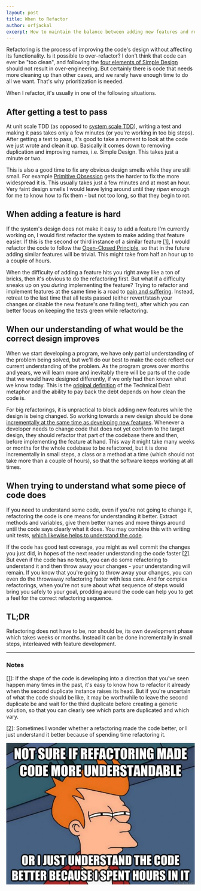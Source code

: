 ```yaml
---
layout: post
title: When to Refactor
author: orfjackal
excerpt: How to maintain the balance between adding new features and refactoring existing code? Here are some rules of thumb for choosing when to refactor and how much.
---
```


Refactoring is the process of improving the code's design without affecting its functionality. Is it possible to over-refactor? I don't think that code can ever be "too clean", and following the [four elements of Simple Design](http://www.jbrains.ca/permalink/the-four-elements-of-simple-design) should not result in over-engineering. But certainly there is code that needs more cleaning up than other cases, and we rarely have enough time to do all we want. That's why prioritization is needed.

When I refactor, it's usually in one of the following situations.


## After getting a test to pass

At unit scale TDD (as opposed to [system scale TDD](http://www.natpryce.com/articles/000780.html)), writing a test and making it pass takes only a few minutes (or you're working in too big steps). After getting a test to pass, it's good to take a moment to look at the code we just wrote and clean it up. Basically it comes down to removing duplication and improving names, i.e. Simple Design. This takes just a minute or two.

This is also a good time to fix any obvious design smells while they are still small. For example [Primitive Obsession](http://dev.solita.fi/2013/03/01/refactoring-primitive-obsession.html) gets the harder to fix the more widespread it is. This usually takes just a few minutes and at most an hour. Very faint design smells I would leave lying around until they *ripen* enough for me to know how to fix them - but not too long, so that they begin to rot.


## When adding a feature is hard

If the system's design does not make it easy to add a feature I'm currently working on, I would first refactor the system to make adding that feature easier. If this is the second or third instance of a similar feature <a name="note-1-ref"></a>[[1]](#note-1), I would refactor the code to follow the [Open-Closed Principle](http://blog.8thlight.com/uncle-bob/2014/05/12/TheOpenClosedPrinciple.html), so that in the future adding similar features will be trivial. This might take from half an hour up to a couple of hours.

When the difficulty of adding a feature hits you right away like a ton of bricks, then it's obvious to do the refactoring first. But what if a difficulty sneaks up on you *during* implementing the feature? Trying to refactor and implement features at the same time is a road to [pain and suffering](http://c2.com/cgi/wiki?RefactoringHell). Instead, retreat to the last time that all tests passed (either revert/stash your changes or disable the new feature's one failing test), after which you can better focus on keeping the tests green while refactoring.


## When our understanding of what would be the correct design improves

When we start developing a program, we have only partial understanding of the problem being solved, but we'll do our best to make the code reflect our current understanding of the problem. As the program grows over months and years, we will learn more and inevitably there will be parts of the code that we would have designed differently, if we only had then known what we know today. This is the [original definition](https://www.youtube.com/watch?v=pqeJFYwnkjE) of the Technical Debt metaphor and the ability to pay back the debt depends on how clean the code is.

For big refactorings, it is unpractical to block adding new features while the design is being changed. So working towards a new design should be done [incrementally at the same time as developing new features](http://continuousdelivery.com/2011/05/make-large-scale-changes-incrementally-with-branch-by-abstraction/). Whenever a developer needs to change code that does not yet conform to the target design, they should refactor that part of the codebase there and then, before implementing the feature at hand. This way it might take many weeks or months for the whole codebase to be refactored, but it is done incrementally in small steps, a class or a method at a time (which should not take more than a couple of hours), so that the software keeps working at all times.


## When trying to understand what some piece of code does

If you need to understand some code, even if you're not going to change it, refactoring the code is one means for understanding it better. Extract methods and variables, give them better names and move things around until the code says clearly what it does. You may combine this with writing unit tests, [which likewise helps to understand the code](http://www.jbrains.ca/permalink/does-unit-testing-add-value-when-were-not-doing-tdd).

If the code has good test coverage, you might as well commit the changes you just did, in hopes of the next reader understanding the code faster <a name="note-2-ref"></a>[[2]](#note-2). But even if the code has no tests, you can do some refactoring to understand it and then throw away your changes - your understanding will remain. If you know that you're going to throw away your changes, you can even do the throwaway refactoring faster with less care. And for complex refactorings, when you're not sure about what sequence of steps would bring you safely to your goal, prodding around the code can help you to get a feel for the correct refactoring sequence.


## TL;DR

Refactoring does not have to be, nor should be, its own development phase which takes weeks or months. Instead it can be done incrementally in small steps, interleaved with feature development.


<hr>

### Notes

<a name="note-1"></a>[[1]](#note-1-ref): If the shape of the code is developing into a direction that you've seen happen many times in the past, it's easy to know how to refactor it already when the second duplicate instance raises its head. But if you're uncertain of what the code should be like, it may be worthwhile to leave the second duplicate be and wait for the third duplicate before creating a generic solution, so that you can clearly see which parts are duplicated and which vary.

<a name="note-2"></a>[[2]](#note-2-ref): Sometimes I wonder whether a refactoring made the code better, or I just understand it better because of spending time refactoring it.

![Not sure if refactoring made code more understandable, or I just understand the code better because I spent hours in it.](/img/when-to-refactor/not-sure-if-refactoring.jpg)
